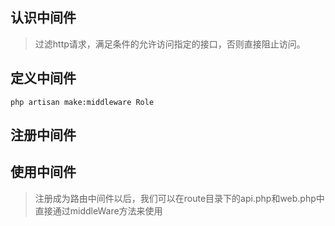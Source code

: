 ## 认识中间件  
>  过滤http请求，满足条件的允许访问指定的接口，否则直接阻止访问。

## 定义中间件
~~~
php artisan make:middleware Role
~~~

## 注册中间件  

## 使用中间件  
>  注册成为路由中间件以后，我们可以在route目录下的api.php和web.php中直接通过middleWare方法来使用
